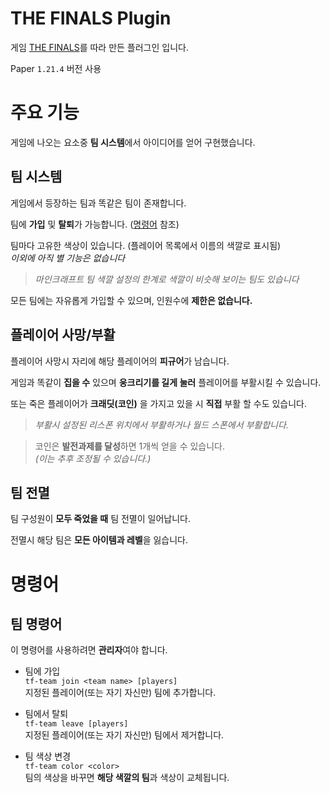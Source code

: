 # THE FINALS Plugin

게임 [THE FINALS](https://www.reachthefinals.com)를 따라 만든 플러그인 입니다.

Paper `1.21.4` 버전 사용

# 주요 기능

게임에 나오는 요소중 **팀 시스템**에서 아이디어를 얻어 구현했습니다.

## 팀 시스템

게임에서 등장하는 팀과 똑같은 팀이 존재합니다.

팀에 **가입** 및 **탈퇴**가 가능합니다. ([명령어](#팀-명령어) 참조)

팀마다 고유한 색상이 있습니다. (플레이어 목록에서 이름의 색깔로 표시됨)\
*이외에 아직 별 기능은 없습니다*

> *마인크래프트 팀 색깔 설정의 한계로 색깔이 비슷해 보이는 팀도 있습니다*

모든 팀에는 자유롭게 가입할 수 있으며, 인원수에 **제한은 없습니다.**

## 플레이어 사망/부활

플레이어 사망시 자리에 해당 플레이어의 **피규어**가 남습니다.

게임과 똑같이 **집을 수** 있으며 **웅크리기를 길게 눌러** 플레이어를 부활시킬 수 있습니다.

또는 죽은 플레이어가 **크래딧(코인)** 을 가지고 있을 시 **직접** 부활 할 수도 있습니다.
> *부활시 설정된 리스폰 위치에서 부활하거나 월드 스폰에서 부활합니다.*

>코인은 **발전과제를 달성**하면 1개씩 얻을 수 있습니다.\
> *(이는 추후 조정될 수 있습니다.)*

## 팀 전멸

팀 구성원이 **모두 죽었을 때** 팀 전멸이 일어납니다.

전멸시 해당 팀은 **모든 아이템과 레벨**을 잃습니다.

# 명령어

## 팀 명령어

이 명령어를 사용하려면 **관리자**여야 합니다.

* 팀에 가입\
  `tf-team join <team name> [players]`\
  지정된 플레이어(또는 자기 자신만) 팀에 추가합니다.


* 팀에서 탈퇴\
  `tf-team leave [players]`\
  지정된 플레이어(또는 자기 자신만) 팀에서 제거합니다.


* 팀 색상 변경\
  `tf-team color <color>`\
  팀의 색상을 바꾸면 **해당 색깔의 팀**과 색상이 교체됩니다.

